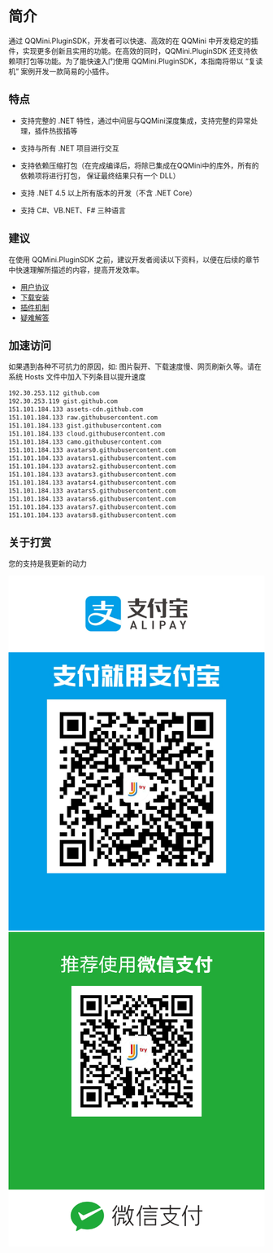 # 简介

通过 QQMini.PluginSDK，开发者可以快速、高效的在 QQMini 中开发稳定的插件，实现更多创新且实用的功能。在高效的同时，QQMini.PluginSDK 还支持依赖项打包等功能。为了能快速入门使用 QQMini.PluginSDK，本指南将带以 “复读机” 案例开发一款简易的小插件。

## 特点
- 支持完整的 .NET 特性，通过中间层与QQMini深度集成，支持完整的异常处理，插件热拔插等
  
- 支持与所有 .NET 项目进行交互
  
- 支持依赖压缩打包（在完成编译后，将除已集成在QQMini中的库外，所有的依赖项将进行打包， 保证最终结果只有一个 DLL）
  
- 支持 .NET 4.5 以上所有版本的开发（不含 .NET Core）
  
- 支持 C#、VB.NET、F# 三种语言

## 建议

在使用 QQMini.PluginSDK 之前，建议开发者阅读以下资料，以便在后续的章节中快速理解所描述的内容，提高开发效率。

- [用户协议](UserAgreement.md)
- [下载安装](/Guide/Require/)
- [插件机制](Readme.md)
- [疑难解答]()

## 加速访问

如果遇到各种不可抗力的原因，如: 图片裂开、下载速度慢、网页刷新久等。请在系统 Hosts 文件中加入下列条目以提升速度

```text
192.30.253.112 github.com
192.30.253.119 gist.github.com
151.101.184.133 assets-cdn.github.com
151.101.184.133 raw.githubusercontent.com
151.101.184.133 gist.githubusercontent.com
151.101.184.133 cloud.githubusercontent.com
151.101.184.133 camo.githubusercontent.com
151.101.184.133 avatars0.githubusercontent.com
151.101.184.133 avatars1.githubusercontent.com
151.101.184.133 avatars2.githubusercontent.com
151.101.184.133 avatars3.githubusercontent.com
151.101.184.133 avatars4.githubusercontent.com
151.101.184.133 avatars5.githubusercontent.com
151.101.184.133 avatars6.githubusercontent.com
151.101.184.133 avatars7.githubusercontent.com
151.101.184.133 avatars8.githubusercontent.com
```

## 关于打赏

您的支持是我更新的动力

![](/AliPay.png)
![](/wechatPay.png)